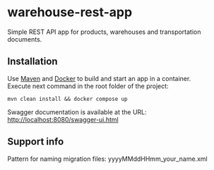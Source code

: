 # warehouse-rest-app
Simple REST API app for products, warehouses and transportation documents.


## Installation

Use [Maven](https://maven.apache.org/download.cgi) and [Docker](https://www.docker.com/get-started/) to build and start an app in a container.<br/>
Execute next command in the root folder of the project:

```
mvn clean install && docker compose up
```

Swagger documentation is available at the URL: [http://localhost:8080/swagger-ui.html]()

## Support info
Pattern for naming migration files: yyyyMMddHHmm_your_name.xml
